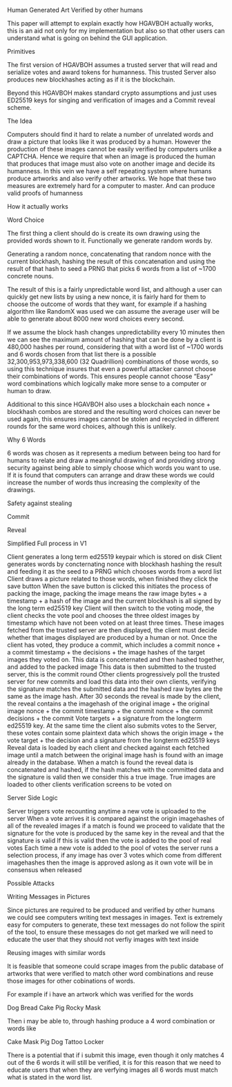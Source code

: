 Human Generated Art Verified by other humans 

This paper will attempt to explain exactly how HGAVBOH actually works, this is an aid not only for my implementation but also so that other users can understand what is going on behind the GUI application.

Primitives 

The first version of HGAVBOH assumes a trusted server that will read and serialize votes and award tokens for humanness. This trusted Server also produces new blockhashes acting as if it is the blockchain. 

Beyond this HGAVBOH makes standard crypto assumptions and just uses ED25519 keys for singing and verification of images and a Commit reveal scheme. 

The Idea 

Computers should find it hard to relate a number of unrelated words and draw a picture that looks like it was produced by a human. However the production of these images cannot be easily verified by computers unlike a CAPTCHA. Hence we require that when an image is produced the human that produces that image must also vote on another image and decide its humanness. In this vein we have a self repeating system where humans produce artworks and also verify other artworks. We hope that these two measures are extremely hard for a computer to master. And can produce valid proofs of humanness

How it actually works

Word Choice

The first thing a client should do is create its own drawing using the provided words shown to it. Functionally we generate random words by. 

Generating a random nonce, concatenating that random nonce with the current blockhash, hashing the result of this concatenation and using the result of that hash to seed a PRNG that picks 6 words from a list of ~1700 concrete nouns. 

The result of this is a fairly unpredictable word list, and although a user can quickly get new lists by using a new nonce, it is fairly hard for them to choose the outcome of words that they want, for example if a hashing algorithm like RandomX was used we can assume the average user will be able to generate about 8000 new word choices every second. 

If we assume the block hash changes unpredictability every 10 minutes then we can see the maximum amount of hashing that can be done by a client is  480,000 hashes per round, considering that with a word list of ~1700 words and 6 words chosen from that list there is a possible 32,300,953,973,338,600 (32 Quadrillion) combinations of those words, so using this technique insures that even a powerful attacker cannot choose their combinations of words. This ensures people cannot choose “Easy” word combinations which logically make more sense to a computer or human to draw. 

Additional to this since HGAVBOH also uses a blockchain each nonce + blockhash combos are stored and the resulting word choices can never be used again, this ensures images cannot be stolen and recycled in different rounds for the same word choices, although this is unlikely. 

Why 6 Words 

6 words was chosen as it represents a medium between being too hard for humans to relate and draw a meaningful drawing of and providing strong security against being able to simply choose which words you want to use. If it is found that computers can arrange and draw these words we could increase the number of words thus increasing the complexity of the drawings.

Safety against stealing 

Commit 

Reveal 


Simplified Full process in V1 

Client generates a long term ed25519 keypair which is stored on disk
Client generates words by concternating nonce with blockhash hashing the result and feeding it as the seed to a PRNG which chooses words from a word list 
Client draws a picture related to those words, when finished they click the save button 
When the save button is clicked this initiates the process of packing the image, packing the image means the raw image bytes + a timestamp + a hash of the image and the current blockhash is all signed by the long term ed25519 key
Client will then switch to the voting mode, the client checks the vote pool and chooses the three oldest images by timestamp which have not been voted on at least three times. These images fetched from the trusted server are then displayed, the client must decide whether that images displayed are produced by a human or not.
Once the client has voted, they produce a commit, which includes a commit nonce + a commit timestamp + the decisions + the image hashes of the target images they voted on. This data is conceternated and then hashed together, and added to the packed image 
This data is then submitted to the trusted server, this is the commit round
Other clients progressively poll the trusted server for new commits and load this data into their own clients, verifying the signature matches the submitted data and the hashed raw bytes are the same as the image hash.
After 30 seconds the reveal is made by the client, the reveal contains a the imagehash of the original image + the original image nonce + the commit timestamp + the commit nonce + the commit decisions + the commit Vote targets + a signature from the longterm ed25519 key. 
At the same time the client also submits votes to the Server, these votes contain some plaintext data which shows the origin image + the vote target + the decision and a signature from the longterm ed25519 keys  
Reveal data is loaded by each client and checked against each fetched image until a match between the original image hash is found with an image already in the database. When a match is found the reveal data is concatenated and hashed, if the hash matches with the committed data and the signature is valid then we consider this a true image.
True images are loaded to other clients verification screens to be voted on

Server Side Logic 

Server triggers vote recounting anytime a new vote is uploaded to the server
When a vote arrives it is compared against the origin imagehashes of all of the revealed images if a match is found we proceed to validate that the signature for the vote is produced by the same key in the reveal and that the signature is valid
If this is valid then the vote is added to the pool of real votes 
Each time a new vote is added to the pool of votes the server runs a selection process, if any image has over 3 votes which come from different imagehashes then the image is approved aslong as it own vote will be in consensus when released 

Possible Attacks 


Writing Messages in Pictures 

Since pictures are required to be produced and verified by other humans we could see computers writing text messages in images. Text is extremely easy for computers to generate, these text messages do not follow the spirit of the tool, to ensure these messages do not get marked we will need to educate the user that they should not verfiy images with text inside

Reusing images with similar words

It is feasible that someone could scrape images from the public database of artworks that were verified to match other word combinations and reuse those images for other cobinations of words. 

For example if i have an artwork which was verified for the words 

Dog Bread Cake Pig Rocky Mask 

Then i may be able to, through hashing produce a 4 word combination or words like 

Cake Mask Pig Dog Tattoo Locker 

There is a potential that if i submit this image, even though it only matches 4 out of the 6 words it will still be verified, it is for this reason that we need to educate users that when they are verfying images all 6 words must match what is stated in the word list. 



